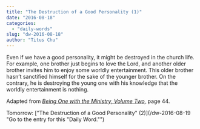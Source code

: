 ```yaml
---
title: "The Destruction of a Good Personality (1)"
date: "2016-08-18"
categories: 
  - "daily-words"
slug: "dw-2016-08-18"
author: "Titus Chu"
---
```


Even if we have a good personality, it might be destroyed in the church life. For example, one brother just begins to love the Lord, and another older brother invites him to enjoy some worldly entertainment. This older brother hasn’t sanctified himself for the sake of the younger brother. On the contrary, he is destroying the young one with his knowledge that the worldly entertainment is nothing.

Adapted from _[Being One with the Ministry, Volume Two,](/book-one-with-the-ministry-vol-2/ "Go to the listing for this book.")_ page 44.

Tomorrow: ["The Destruction of a Good Personality" (2)](/dw-2016-08-19 "Go to the entry for this "Daily Word."")
